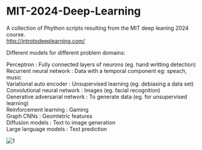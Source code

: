 # MIT-2024-Deep-Learning    

A collection of Phython scripts resulting from the MIT deep leaning 2024 course.  
http://introtodeeplearning.com/  

Different models for different problem domains:  

Perceptron : Fully connected layers of neurons  (eg. hand writting detection)  
Recurrent neural network : Data with a temporal component eg: speach, music  
Variational auto encoder : Unsupervised learning (eg. debiasing a data set)  
Convolutional neural network : Images (eg. facial recognition)   
Generative adversarial network : To generate data (eg. for unsupervised learning)    
Reinforcement learning : Gaming  
Graph CNNs : Geomtetric features  
Diffusion models : Text to image generation  
Large language models : Text prediction  

![1](https://github.com/A00107408/MIT-Deep-Learning-Course-2024/assets/8778579/440eb29a-7cb4-4d14-a9dc-3841f511c189)
